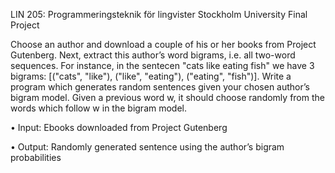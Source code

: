 
LIN 205: Programmeringsteknik för lingvister
Stockholm University
Final Project

Choose an author and download a couple of his or her books from Project Gutenberg. Next, extract this author’s word bigrams, i.e. all two-word sequences. For instance, in the sentecen "cats like eating fish" we have 3 bigrams: [("cats", "like"), ("like", "eating"), ("eating", "fish")]. Write a program which generates random sentences given your chosen author’s bigram model. Given a previous word w, it should choose randomly from the words which follow w in the bigram model.

• Input: Ebooks downloaded from Project Gutenberg 

• Output: Randomly generated sentence using the author’s bigram probabilities
